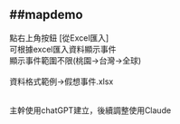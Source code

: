 ##mapdemo
----------------
點右上角按鈕 [從Excel匯入]<br>
可根據excel匯入資料顯示事件<br>
顯示事件範圍不限(桃園->台灣->全球)<br>
<br>
資料格式範例->假想事件.xlsx

<br>
主幹使用chatGPT建立，後續調整使用Claude <br>
